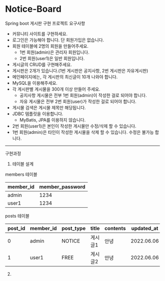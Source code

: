 # Notice-Board
Spring boot 게시판 구현 프로젝트
요구사항
- 커뮤니티 사이트를 구현하세요.
- 로그인은 가능해야 합니다. 단 회원가입은 없습니다.
- 회원 테이블에 2명의 회원을 만들어주세요.
    - 1번 회원(admin)은 관리자 회원입니다.
    - 2번 회원(user1)은 일반 회원입니다.
- 게시글의 CRUD를 구현해주세요.
- 게시판은 2개가 있습니다.(1번 게시판은 공지사항, 2번 게시판은 자유게시판)
- 메인페이지에는, 각 게시판의 최신글이 10개 나와야 합니다.
- MySQL을 이용해주세요.
- 각 게시판별 게시물을 300개 이상 만들어 주세요.
    - 공지사항 게시물은 전부 1번 회원(admin)이 작성한 걸로 되어야 합니다.
    - 자유 게시물은 전부 2번 회원(user)가 작성한 걸로 되어야 합니다.
- 게시물 검색은 게시물 제목만 해당됩니다.
- JDBC 템플릿을 이용합니다.
    - MyBatis, JPA를 이용하지 않습니다.
- 2번 회원(user1)은 본인이 작성한 게시물만 수정/삭제 할 수 있습니다.
- 1번 회원(admin)은 타인이 작성한 게시물을 삭제 할 수 있습니다. 수정은 불가능 합니다.
---
구현과정
1. 테이블 설계

members 테이블

member_id|member_password
---|---|
admin|1234
user1|1234

posts 테이블

post_id|member_id|post_type|title|contents|updated_at|created_at
---|---|---|---|---|---|---|
0|admin|NOTICE|게시글1|안녕|2022.06.06|2022.06.06
1|user1|FREE|게시글2|안녕|2022.06.06|2022.06.06

2. 
